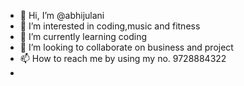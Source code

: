 - 👋 Hi, I’m @abhijulani
- 👀 I’m interested in coding,music and fitness
- 🌱 I’m currently learning coding
- 💞️ I’m looking to collaborate on business and project
- 📫 How to reach me by using my no. 9728884322
-

<!---
abhijulani/abhijulani is a ✨ special ✨ repository because its `README.md` (this file) appears on your GitHub profile.
You can click the Preview link to take a look at your changes.
--->
